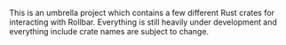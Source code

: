 This is an umbrella project which contains a few different Rust crates for interacting with Rollbar.
Everything is still heavily under development and everything include crate names are subject to
change.
